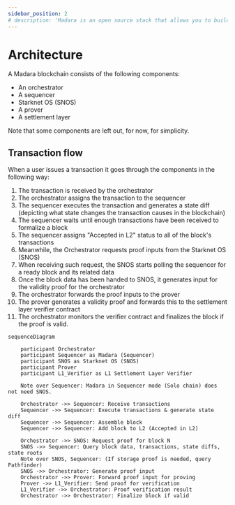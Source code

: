 ```yaml
---
sidebar_position: 2
# description: 'Madara is an open source stack that allows you to build app chains powered by Cairo and Starknet technology'
---
```


# Architecture

A Madara blockchain consists of the following components:
- An orchestrator
- A sequencer
- Starknet OS (SNOS)
- A prover
- A settlement layer

Note that some components are left out, for now, for simplicity.

## Transaction flow

When a user issues a transaction it goes through the components in the following way:
1. The transaction is received by the orchestrator
1. The orchestrator assigns the transaction to the sequencer
1. The sequencer executes the transaction and generates a state diff (depicting what state changes the transaction causes in the blockchain)
1. The sequencer waits until enough transactions have been received to formalize a block
1. The sequencer assigns "Accepted in L2" status to all of the block's transactions
1. Meanwhile, the Orchestrator requests proof inputs from the Starknet OS (SNOS)
1. When receiving such request, the SNOS starts polling the sequencer for a ready block and its related data
1. Once the block data has been handed to SNOS, it generates input for the validity proof for the orchestrator
1. The orchestrator forwards the proof inputs to the prover
1. The prover generates a validity proof and forwards this to the settlement layer verifier contract
1. The orchestrator monitors the verifier contract and finalizes the block if the proof is valid.

```mermaid
sequenceDiagram

    participant Orchestrator
    participant Sequencer as Madara (Sequencer)
    participant SNOS as Starknet OS (SNOS)
    participant Prover
    participant L1_Verifier as L1 Settlement Layer Verifier

    Note over Sequencer: Madara in Sequencer mode (Solo chain) does not need SNOS.

    Orchestrator ->> Sequencer: Receive transactions
    Sequencer ->> Sequencer: Execute transactions & generate state diff
    Sequencer ->> Sequencer: Assemble block
    Sequencer ->> Sequencer: Add block to L2 (Accepted in L2)

    Orchestrator ->> SNOS: Request proof for block N
    SNOS ->> Sequencer: Query block data, transactions, state diffs, state roots
    Note over SNOS, Sequencer: (If storage proof is needed, query Pathfinder)
    SNOS ->> Orchestrator: Generate proof input
    Orchestrator ->> Prover: Forward proof input for proving
    Prover ->> L1_Verifier: Send proof for verification
    L1_Verifier ->> Orchestrator: Proof verification result
    Orchestrator ->> Orchestrator: Finalize block if valid

```
